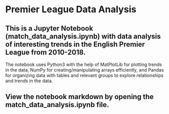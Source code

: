 # Premier League Data Analysis 
## This is a Jupyter Notebook (match_data_analysis.ipynb) with data analysis of interesting trends in the English Premier League from 2010-2018.

The notebook uses Python3 with the help of MatPlotLib for plotting trends in the data, NumPy for creating/manipulating arrays efficiently, and Pandas for organizing data with tables and relevant groups to explore relationships and trends in the data.

## View the notebook markdown by opening the match_data_analysis.ipynb file.
